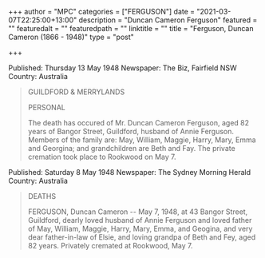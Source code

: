 +++
author = "MPC"
categories = ["FERGUSON"]
date = "2021-03-07T22:25:00+13:00"
description = "Duncan Cameron Ferguson"
featured = ""
featuredalt = ""
featuredpath = ""
linktitle = ""
title = "Ferguson, Duncan Cameron (1866 - 1948)"
type = "post"

+++

Published: Thursday 13 May 1948 
Newspaper: The Biz, Fairfield NSW
Country: Australia

>    GUILDFORD & MERRYLANDS
>
>    PERSONAL
>
>    The death has occured of Mr. Duncan
>    Cameron Ferguson, aged 82 years of
>    Bangor Street, Guildford, husband of
>    Annie Ferguson. Members of the family
>    are: May, William, Maggie, Harry, Mary,
>    Emma and Georgina; and grandchildren
>    are Beth and Fay. The private cremation
>    took place to Rookwood on May 7.

Published: Saturday 8 May 1948
Newspaper: The Sydney Morning Herald
Country: Australia

>    DEATHS
>
>    FERGUSON, Duncan Cameron -- May
>    7, 1948, at 43 Bangor Street, Guildford,
>    dearly loved husband of Annie Ferguson
>    and loved father of May, William, Maggie,
>    Harry, Mary, Emma, and Geogina, and very
>    dear father-in-law of Elsie, and loving
>    grandpa of Beth and Fey, aged 82 years.
>    Privately cremated at Rookwood, May 7.
